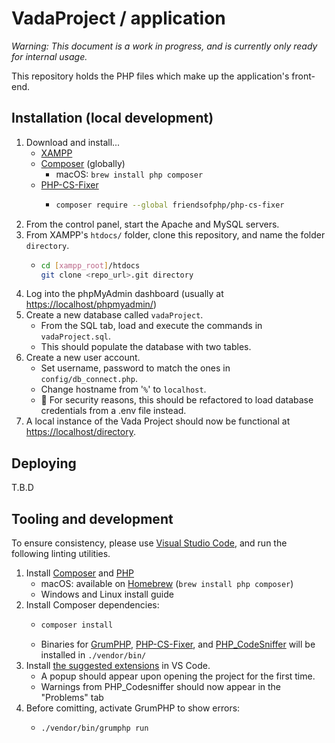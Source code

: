 # VadaProject / application

_Warning: This document is a work in progress, and is currently only ready for internal usage._

This repository holds the PHP files which make up the application's front-end.

## Installation (local development)

1. Download and install...
   - [XAMPP](https://www.apachefriends.org/download.html)
   - [Composer](https://getcomposer.org/download/) (globally)
     - macOS: `brew install php composer`
   - [PHP-CS-Fixer]()
     - ```sh
       composer require --global friendsofphp/php-cs-fixer
       ```
1. From the control panel, start the Apache and MySQL servers.
1. From XAMPP's `htdocs/` folder, clone this repository, and name the folder `directory`.
   - ```sh
     cd [xampp_root]/htdocs
     git clone <repo_url>.git directory
     ```
1. Log into the phpMyAdmin dashboard (usually at <https://localhost/phpmyadmin/>)
1. Create a new database called `vadaProject`.
   - From the SQL tab, load and execute the commands in `vadaProject.sql`.
   - This should populate the database with two tables.
1. Create a new user account.
   - Set username, password to match the ones in `config/db_connect.php`.
   - Change hostname from '`%`' to `localhost`.
   - 🚨 For security reasons, this should be refactored to load database credentials from a .env file instead.
1. A local instance of the Vada Project should now be functional at <https://localhost/directory>.

## Deploying

T.B.D

## Tooling and development

To ensure consistency, please use [Visual Studio Code](https://code.visualstudio.com), and run the following linting utilities.

1. Install [Composer](https://getcomposer.org/doc/00-intro.md) and [PHP]()
   - macOS: available on [Homebrew](https://formulae.brew.sh/formula/composer) (`brew install php composer`)
   - Windows and Linux install guide
1. Install Composer dependencies:
   - ```sh
     composer install
     ```
   - Binaries for [GrumPHP](https://github.com/phpro/grumphp), [PHP-CS-Fixer](https://github.com/FriendsOfPHP/PHP-CS-Fixer), and [PHP_CodeSniffer](https://github.com/squizlabs/PHP_CodeSniffer) will be installed in `./vendor/bin/`
1. Install [the suggested extensions](.vscode/extensions.json) in VS Code.
   - A popup should appear upon opening the project for the first time.
   - Warnings from PHP_Codesniffer should now appear in the "Problems" tab
1. Before comitting, activate GrumPHP to show errors:
   - ```sh
     ./vendor/bin/grumphp run
     ```
